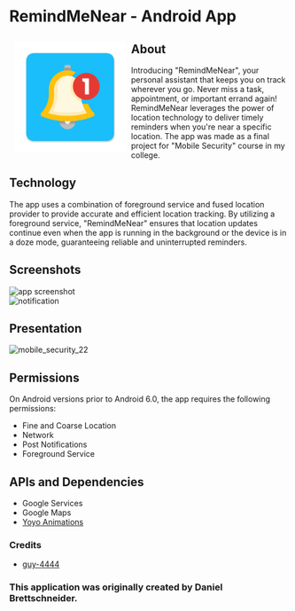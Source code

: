 # RemindMeNear - Android App

<img src="app/src/main/res/drawable/appicon.png" align="left"
width="200" hspace="10" vspace="10">

## About

Introducing "RemindMeNear", your personal assistant that keeps you on track wherever you go. 
Never miss a task, appointment, or important errand again! RemindMeNear leverages the power of location technology to deliver timely reminders when you're near a specific location.
The app was made as a final project for "Mobile Security" course in my college.

## Technology

The app uses a combination of foreground service and fused location provider to provide accurate and efficient location tracking. By utilizing a foreground service, "RemindMeNear" ensures that location updates continue even when the app is running in the background or the device is in a doze mode, guaranteeing reliable and uninterrupted reminders.

## Screenshots

<img src="https://github.com/DanielBretts/Remind-Me-Near/assets/60986160/29ae13c5-997c-4720-a93b-b7fceca60fe4" alt="app screenshot" width="200" height="400">
<br>
<img src="https://github.com/DanielBretts/Remind-Me-Near/assets/60986160/8c5563b5-8de7-496b-a3fe-5e488146ab55" alt="notification" width="400" height="100">


## Presentation

![mobile_security_22](https://github.com/DanielBretts/Remind-Me-Near/assets/60986160/259339ae-69ba-426a-ad4a-ea65247e2299)

## Permissions

On Android versions prior to Android 6.0, the app requires the following permissions:
- Fine and Coarse Location
- Network
- Post Notifications
- Foreground Service

## APIs and Dependencies

- Google Services
- Google Maps
- [Yoyo Animations](https://github.com/daimajia/AndroidViewAnimations)

### Credits
- [guy-4444](https://github.com/guy-4444/Class23A-Ands-4)
### This application was originally created by Daniel Brettschneider.
